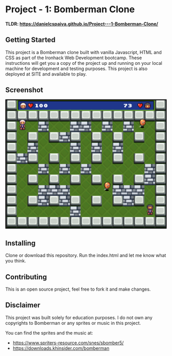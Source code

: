 # Project - 1: Bomberman Clone
#### TLDR: https://danielcspaiva.github.io/Project---1-Bomberman-Clone/
 
## Getting Started
This project is a Bomberman clone built with vanilla Javascript, HTML and CSS as part of the Ironhack Web Development bootcamp. These instructions will get you a copy of the project up and running on your local machine for development and testing purposes. This project is also deployed at SITE and available to play.

## Screenshot

![](Screenshots/screenshot-1.png)

## Installing

Clone or download this repository. Run the index.html and let me know what you think.

## Contributing

This is an open source project, feel free to fork it and make changes.

## Disclaimer

This project was built solely for education purposes. I do not own any copyrights to Bomberman or any sprites or music in this project.

You can find the sprites and the music at: 
* https://www.spriters-resource.com/snes/sbomber5/
* https://downloads.khinsider.com/bomberman

